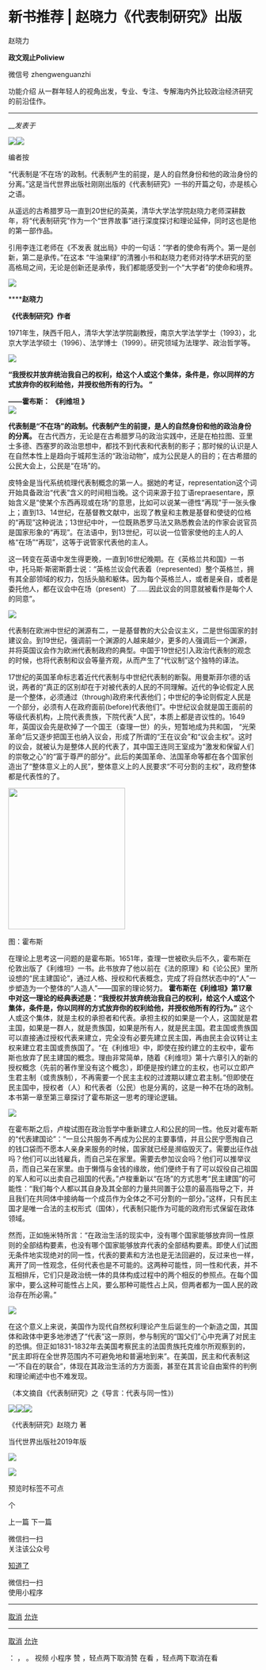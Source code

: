 

#  新书推荐 | 赵晓力《代表制研究》出版

赵晓力  

**政文观止Poliview** 

微信号 zhengwenguanzhi

功能介绍 从一群年轻人的视角出发，专业、专注、专解海内外比较政治经济研究的前沿佳作。

____

___发表于_


![](/images/390/2.jpeg)![](/images/390/3.gif)

编者按

“代表制是‘不在场’的政制。代表制产生的前提，是人的自然身份和他的政治身份的分离。”这是当代世界出版社刚刚出版的《代表制研究》一书的开篇之句，亦是核心之语。

  

从遥远的古希腊罗马一直到20世纪的英美，清华大学法学院赵晓力老师深耕数年，将“代表制研究”作为一个“世界故事”进行深度探讨和理论延伸，同时这也是他的第一部作品。

  

引用李连江老师在《不发表 就出局》中的一句话：“学者的使命有两个。第一是创新，第二是承传。”在这本
“牛油果绿”的清雅小书和赵晓力老师对待学术研究的至高格局之间，无论是创新还是承传，我们都能感受到一个“大学者”的使命和境界。

  

  

 **![](/images/390/4.jpeg)**

 ******赵晓力**

 **《代表制研究》作者**

1971年生，陕西千阳人，清华大学法学院副教授，南京大学法学学士（1993），北京大学法学硕士（1996）、法学博士（1999）。研究领域为法理学、政治哲学等。

  

![](/images/390/5.jpeg)

  

 **“我授权并放弃统治我自己的权利，给这个人或这个集体，条件是，你以同样的方式放弃你的权利给他，并授权他所有的行为。** **”**

 **——霍布斯：** **《利维坦 》**  
![](/images/390/6.png)  

 **代表制是“不在场”的政制。代表制产生的前提，是人的自然身份和他的政治身份的分离。**
在古代西方，无论是在古希腊罗马的政治实践中，还是在柏拉图、亚里士多德、西塞罗的政治思想中，都找不到代表和代表制的影子；那时候的认识是人在自然本性上是趋向于城邦生活的“政治动物”，成为公民是人的目的；在古希腊的公民大会上，公民是“在场”的。  

  

皮特金是当代系统梳理代表制概念的第一人。据她的考证，representation这个词开始具备政治“代表”含义的时间相当晚。这个词来源于拉丁语repraesentare，原始含义是“使某个东西再现或在场”的意思，比如可以说某一德性“再现”于一张头像上；直到13、14世纪，在基督教文献中，出现了教皇和主教是基督和使徒的位格的“再现”这种说法；13世纪中叶，一位既熟悉罗马法又熟悉教会法的作家会说官员是国家形象的“再现”。在法语中，到13世纪，可以说一位管家使他的主人的人格“在场”“再现”，这等于说管家代表他的主人。

  

这一转变在英语中发生得更晚，一直到16世纪晚期。在《英格兰共和国》一书中，托马斯·斯密斯爵士说：“英格兰议会代表着（represented）整个英格兰，拥有其全部领域的权力，包括头脑和躯体。因为每个英格兰人，或者是亲自，或者是委托他人，都在议会中在场（present）了……因此议会的同意就被看作是每个人的同意”。

  

![](/images/390/7.jpeg)

  

代表制在欧洲中世纪的渊源有二，一是基督教的大公会议主义，二是世俗国家的封建议会。到19世纪，强调前一个渊源的人越来越少，更多的人强调后一个渊源，并将英国议会作为欧洲代表制政府的典型。中国于19世纪引入政治代表制的观念的时候，也将代表制和议会等量齐观，从而产生了“代议制”这个独特的译法。

  

17世纪的英国革命标志着近代代表制与中世纪代表制的断裂。用曼斯菲尔德的话说，两者的“真正的区别却在于对被代表的人民的不同理解。近代的争论假定人民是一个整体，必须通过（through)政府来代表他们；中世纪的争论则假定人民是一个部分，必须有人在政府面前(before)代表他们”。中世纪议会就是国王面前的等级代表机构，上院代表贵族，下院代表“人民”，本质上都是咨议性的。1649年，英国议会先是砍掉了一个国王（查理一世）的头，短暂地成为共和国，
“光荣革命”后又逐步把国王也纳入议会，形成了所谓的“王在议会”和“议会主权”。这时的议会，就被认为是整体人民的代表了，其中国王连同王室成为“激发和保留人们的崇敬之心”的“富于尊严的部分”。此后的美国革命、法国革命等都在各个国家创造出了“整体意义上的人民”，整体意义上的人民要求“不可分割的主权”，政府整体都是代表性的了。

  

<img src='/images/390/8.jpeg' width='236' height='285' />

图：霍布斯

  

在理论上思考这一问题的是霍布斯。1651年，查理一世被砍头后不久，霍布斯在伦敦出版了《利维坦》一书。此书放弃了他以前在《法的原理》和《论公民》里所设想的“民主建国论”，通过人格、授权和代表概念，完成了将自然状态中的“人”一步塑造为一个整体的“人造人”——国家的理论努力。
**霍布斯在《利维坦》第17章中对这一理论的经典表述是：“我授权并放弃统治我自己的权利，给这个人或这个集体，条件是，你以同样的方式放弃你的权利给他，并授权他所有的行为。”**
这个人或这个集体，就是主权的承担者和代表。承担主权的如果是一个人，这国就是君主国，如果是一群人，就是贵族国，如果是所有人，就是民主国。君主国或贵族国可以直接通过授权代表来建立，完全没有必要先建立民主国，再由民主会议转让主权来建立君主国或贵族国了。“在《利维坦》中，即使在按约建立的主权中，霍布斯也放弃了民主建国的概念。理由非常简单，随着《利维坦》第十六章引入的新的授权概念（先前的著作里没有这个概念），即便是按约建立的主权，也可以立即产生君主制（或贵族制），不再需要一个民主主权的过渡期以建立君主制。”但即使在民主国中，授权者（人）和代表者（公民）也是分离的，这是一种不在场的政制。本书第一章至第三章探讨了霍布斯这一思考的理论逻辑。

  

![](/images/390/9.jpeg)

  

在霍布斯之后，卢梭试图在政治哲学中重新建立人和公民的同一性。他反对霍布斯的“代表建国论”：“一旦公共服务不再成为公民的主要事情，并且公民宁愿掏自己的钱口袋而不愿本人亲身来服务的时候，国家就已经是濒临毁灭了。需要出征作战吗？他们可以出钱雇兵，而自己呆在家里。需要去参加议会吗？他们可以推举议员，而自己呆在家里。由于懒惰与金钱的缘故，他们便终于有了可以奴役自己祖国的军人和可以出卖自己祖国的代表。”卢梭重新以“在场”的方式思考“民主建国”的可能性：“我们每个人都以其自身及其全部的力量共同置于公意的最高指导之下，并且我们在共同体中接纳每一个成员作为全体之不可分割的一部分。”这样，只有民主国才是唯一合法的主权形式（国体），代表制只能作为可能的政府形式保留在政体领域。

  

然而，正如施米特所言：“在政治生活的现实中，没有哪个国家能够放弃同一性原则的全部结构要素，也没有哪个国家能够放弃代表的全部结构要素。即使人们试图无条件地实现绝对的同一性，代表的要素和方法也是无法回避的，反过来也一样，离开了同一性观念，任何代表也是不可能的。这两种可能性，同一性和代表，并不互相排斥，它们只是政治统一体的具体构成过程中的两个相反的参照点。在每个国家中，要么这种可能性占上风，要么那种可能性占上风，但两者都为一国人民的政治存在所必需。”

  

![](/images/390/10.jpeg)

  

在这个意义上来说，美国作为现代自然权利理论产生后诞生的一个新造之国，其国体和政体中更多地渗透了“代表”这一原则，参与制宪的“国父们”心中充满了对民主的恐惧。但正如1831-1832年去美国考察民主的法国贵族托克维尔所观察到的，
“民主即将在全世界范围内不可避免地和普遍地到来”。在美国，民主和代表制这一“不自在的联合”，体现在其政治生活的方方面面，甚至在其言论自由案件的判例和理论阐述中也不难发现。

  

（本文摘自《代表制研究》之《导言：代表与同一性》)

  
![](/images/390/11.jpeg)![](/images/390/12.jpeg)![](/images/390/13.png)

《代表制研究》赵晓力 著

当代世界出版社2019年版

![](/images/390/14.png)

  

![](/images/390/15.jpeg)

预览时标签不可点



个

上一篇 下一篇



微信扫一扫  
关注该公众号

[知道了](javascript:;)

 微信扫一扫  
使用小程序

****

[取消](javascript:void\(0\);) [允许](javascript:void\(0\);)

****

[取消](javascript:void\(0\);) [允许](javascript:void\(0\);)

： ， 。 视频 小程序 赞 ，轻点两下取消赞 在看 ，轻点两下取消在看

